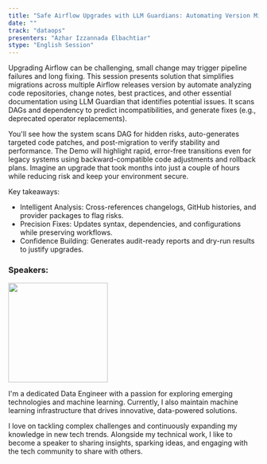 ```yaml
---
title: "Safe Airflow Upgrades with LLM Guardians: Automating Version Migration and Error Prevention"
date: ""
track: "dataops"
presenters: "Azhar Izzannada Elbachtiar"
stype: "English Session"
--- 
```


Upgrading Airflow can be challenging, small change may trigger pipeline failures and long fixing. This session presents solution that simplifies migrations across multiple Airflow releases version by automate analyzing code repositories, change notes, best practices, and other essential documentation using LLM Guardian that identifies potential issues. It scans DAGs and dependency to predict incompatibilities, and generate fixes (e.g., deprecated operator replacements).

You'll see how the system scans DAG for hidden risks, auto-generates targeted code patches, and post-migration to verify stability and performance. The Demo will highlight rapid, error-free transitions even for legacy systems using backward-compatible code adjustments and rollback plans. Imagine an upgrade that took months into just a couple of hours while reducing risk and keep your environment secure.

Key takeaways:
- Intelligent Analysis: Cross-references changelogs, GitHub histories, and provider packages to flag risks.
- Precision Fixes: Updates syntax, dependencies, and configurations while preserving workflows.
- Confidence Building: Generates audit-ready reports and dry-run results to justify upgrades.



### Speakers:

<img src="https://sessionize.com/image/ecc3-400o400o1-hKUcGLGcQw4KXhK3RVPwa2.jpg" width="200" /><br/>

I'm a dedicated Data Engineer with a passion for exploring emerging technologies and machine learning. Currently, I also maintain machine learning infrastructure that drives innovative, data-powered solutions. 

I love on tackling complex challenges and continuously expanding my knowledge in new tech trends. Alongside my technical work, I like to become a speaker to sharing insights, sparking ideas, and engaging with the tech community to share with others.